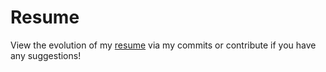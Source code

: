 # Resume
View the evolution of my [resume](https://github.com/tvvizzle/Resume/blob/master/isResumeComplete.pdf) via my commits or contribute if you have any suggestions! 

